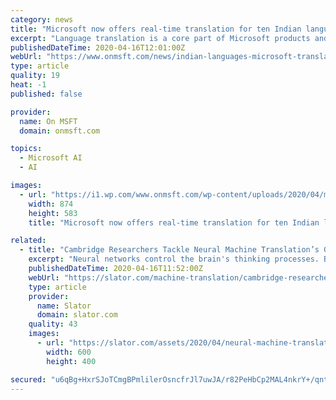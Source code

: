 ```yaml
---
category: news
title: "Microsoft now offers real-time translation for ten Indian languages in Microsoft Translator and other products"
excerpt: "Language translation is a core part of Microsoft products and services. These languages are available now on all Microsoft Translator apps, add-ins, Bing Translator, Microsoft Office and through the Azure Cognitive Services Translator API for businesses and developers. Microsoft provides APIs on Azure that organizations can use in their ..."
publishedDateTime: 2020-04-16T12:01:00Z
webUrl: "https://www.onmsft.com/news/indian-languages-microsoft-translator"
type: article
quality: 19
heat: -1
published: false

provider:
  name: On MSFT
  domain: onmsft.com

topics:
  - Microsoft AI
  - AI

images:
  - url: "https://i1.wp.com/www.onmsft.com/wp-content/uploads/2020/04/microsoft-translator.jpg?fit=874%2C583&ssl=1"
    width: 874
    height: 583
    title: "Microsoft now offers real-time translation for ten Indian languages in Microsoft Translator and other products"

related:
  - title: "Cambridge Researchers Tackle Neural Machine Translation’s Gender Bias"
    excerpt: "Neural networks control the brain's thinking processes. By studying neural networks, scientists realized that once computers had become fast enough, and there was enough data on the internet, they could create an algorithm that trains large artificial neural networks. The wide adoption of neural machine translation has now resulted in the ..."
    publishedDateTime: 2020-04-16T11:52:00Z
    webUrl: "https://slator.com/machine-translation/cambridge-researchers-tackle-neural-machine-translations-gender-bias/"
    type: article
    provider:
      name: Slator
      domain: slator.com
    quality: 43
    images:
      - url: "https://slator.com/assets/2020/04/neural-machine-translation-gender-bias-april-2020.png"
        width: 600
        height: 400

secured: "u6qBg+HxrSJoTCmgBPmlilerOsncfrJl7uwJA/r82PeHbCp2MAL4nkrY+/qntMuSbGA4E+e5u6qyQYjYtuqFFMqcLRcmwOHpgvVE+njq0/8w0rXdSeGGIv2vpxIpbQZEHpI7R0FMH+EzlvN0JqmH+y5VnYslTrBDKupZQOB3RwFrouwZf8/Evx19c0zQ3FiynElBdA7rWdO5M85gE1B/0/v9tFVWMseaimlL0X978+LLA5EwKRdi3ocJ/Uy3XQD0bPqrYFAXVfHQfLkZjkPSvOlC0YmVQxbWd9XsSxTrXKeZ3eLS3K2z+gO8ZD1V+Mz2RGMcqJ263J8XmER5+Zc8IdrF8bSk7IvwzGIACf7vNWCfY0XMDz3rrwS97YFKBNZ9RBz+7C88pgEscn4uaKYi7yqqCme8eRooGh2G0xwdyL6v0laffrzShNCL3Mn53adSOHuy1C5IST7Tx5M1Ppz0r2nWWHQ7YNui7Szhmn5ao8E=;9//dMjM1BCwq1TA5BuCj9Q=="
---
```


